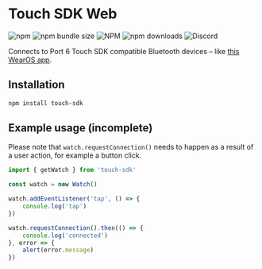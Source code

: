 # Touch SDK Web

![npm](https://img.shields.io/npm/v/touch-sdk)
![npm bundle size](https://img.shields.io/bundlephobia/min/touch-sdk)
![NPM](https://img.shields.io/npm/l/touch-sdk)
![npm downloads](https://img.shields.io/npm/dm/touch-sdk)
![Discord](https://img.shields.io/discord/869474617729875998)

Connects to Port 6 Touch SDK compatible Bluetooth devices – like [this WearOS app](https://play.google.com/store/apps/details?id=io.port6.watchbridge).

## Installation
```sh
npm install touch-sdk
```

## Example usage (incomplete)

Please note that `watch.requestConnection()` needs to happen as a result of a user action, for example a button click.

```javascript
import { getWatch } from 'touch-sdk'

const watch = new Watch()

watch.addEventListener('tap', () => {
    console.log('tap')
})

watch.requestConnection().then(() => {
    console.log('connected')
}, error => {
    alert(error.message)
})
```